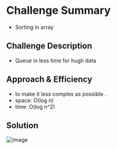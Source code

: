 # Challenge Summary

- Sorting in array 

## Challenge Description

- Queue in less time for hugh data

## Approach & Efficiency

- to make it less complex as possible .
- space: O(log n)
- time: O(log n^2)

## Solution

![Image](assats/code26.png)